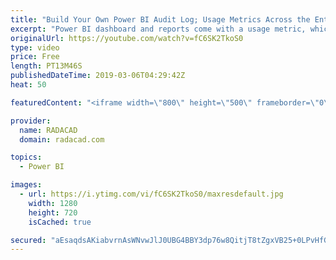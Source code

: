 ```yaml
---
title: "Build Your Own Power BI Audit Log; Usage Metrics Across the Entire Tenant"
excerpt: "Power BI dashboard and reports come with a usage metric, which you can see how users used this content. There is also another usage metrics across the entire tenant, which you can see it if you have access to Power BI Administrator account, under Admin Panel in the Power BI Service. However, what if"
originalUrl: https://youtube.com/watch?v=fC6SK2TkoS0
type: video
price: Free
length: PT13M46S
publishedDateTime: 2019-03-06T04:29:42Z
heat: 50

featuredContent: "<iframe width=\"800\" height=\"500\" frameborder=\"0\" src=\"https://www.youtube.com/embed/fC6SK2TkoS0\" allow=\"accelerometer; autoplay; encrypted-media; gyroscope; picture-in-picture\" allowfullscreen></iframe>"

provider:
  name: RADACAD
  domain: radacad.com

topics:
  - Power BI

images:
  - url: https://i.ytimg.com/vi/fC6SK2TkoS0/maxresdefault.jpg
    width: 1280
    height: 720
    isCached: true

secured: "aEsaqdsAKiabvrnAsWNvwJlJ0UBG4BBY3dp76w8QitjT8tZgxVB25+0LPvHfG9I5LzYxp7Ai9fN+ozXFsquexNBwOdeZ2PJ34OVzfFsKR81EJEX+CYS7moJg/zkPcoMwYiPn2i1oH7+BdSg8pqmtqYa7vMJb1cyxgx+6MA6FooJxczWKx2QR8/QWWYkUbtWrb/CHAA6YhM5qnGK1xZWxzk08skrVoAHdGWfPsHWE9XUuhskQc4Xg65wAyHRyFegowxeGh3hXsmpYASau904R3bAN74SBLYvQIUAdPoeJ6xv2cQK0dRer0+Phvv+cEvAACfkqs6uI6ABjulVFqHgwxnhVbRDyl3tffrQNtpoc4FtwPN0kpJ5MSE2w6gGNeB8PGt8aXoLVRQwEb18RKgPtD1j3YvX6FfiCoPk9TMfIwnc=;W+ZGxfqcG+SIpVQvQrMGEw=="
---
```


